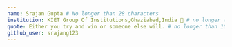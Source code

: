 ```yaml
---
name: Srajan Gupta # No longer than 28 characters
institution: KIET Group Of Institutions,Ghaziabad,India 🚩 # no longer than 58 characters
quote: Either you try and win or someone else will. # no longer than 100 characters, avoid using quotes(") to guarantee the format remains the same.
github_user: srajang123
---
```

